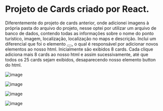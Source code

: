 # Projeto de Cards criado por React.

Diferentemente do projeto de cards anterior, onde adicionei imagens à própria pasta do arquivo do projeto, nesse optei por utilizar um arquivo de banco de dados, contendo todas as informações sobre o nome do ponto turístico, imagem, localização, localização no maps e descrição.
Inclui um diferencial que foi o elemento <button></button>, o qual é responsável por adicionar novos elementos ao nosso html.
Inicialmente são exibidos 8 cards. Cada clique adiciona mais 8 cards ao nosso html e assim sucessivamente, até que todos os 25 cards sejam exibidos, desaparecendo nosso elemento button do html.

![image](https://github.com/pedroAugtIn/CardsBancoDeDados/assets/158518938/312d4b33-e4a6-4d5a-aaf9-2e89dee86aa6)

![image](https://github.com/pedroAugtIn/CardsBancoDeDados/assets/158518938/b74012b8-77b6-435f-9f8d-e333513fe61c)

![image](https://github.com/pedroAugtIn/CardsBancoDeDados/assets/158518938/96d75373-be76-4196-b36d-839c383ac132)

![image](https://github.com/pedroAugtIn/CardsBancoDeDados/assets/158518938/e7227efb-823d-43cc-974d-29e49547f873)
